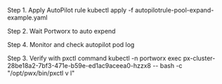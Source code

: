 Step 1. Apply AutoPilot rule
kubectl apply -f autopilotrule-pool-expand-example.yaml
 
Step 2. Wait Portworx to auto expend

Step 4. Monitor and check autopilot pod log
 
Step 3. Verify with pxctl command
kubectl -n portworx exec px-cluster-28be18a2-7bf3-471e-b59e-ed1ac9aceea0-hzzx8 -- bash -c "/opt/pwx/bin/pxctl v l"


